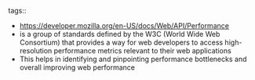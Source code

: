 tags::

- https://developer.mozilla.org/en-US/docs/Web/API/Performance
- is a group of standards defined by the W3C (World Wide Web Consortium) that provides a way for web developers to access high-resolution performance metrics relevant to their web applications
- This helps in identifying and pinpointing performance bottlenecks and overall 
  improving web performance